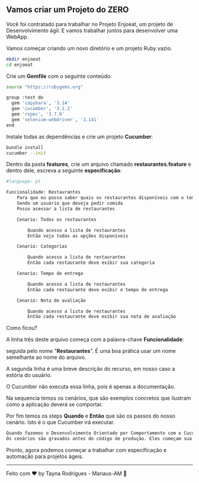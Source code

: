 
## Vamos criar um Projeto do ZERO

Você foi contratado para trabalhar no Projeto Enjoeat, um projeto de Desenvolvimento ágil. E vamos trabalhar juntos para desenvolver uma WebApp.


Vamos começar criando um novo diretório e um projeto Ruby vazio.
```bash
mkdir enjoeat
cd enjoeat
```

Crie um **Gemfile** com o seguinte conteúdo:
```bash
source "https://rubygems.org"

group :test do
  gem 'capybara', '3.14'
  gem 'cucumber', '3.1.2'
  gem 'rspec', '3.7.0'
  gem 'selenium-webdriver', '3.141'
end
```

Instale todas as dependências e crie um projeto **Cucumber**:
```bash
bundle install
cucumber --init
```
Dentro da pasta **features**, crie um arquivo chamado **restaurantes.feature** e dentro dele, escreva a seguinte **especificação**:
```bash
#language: pt

Funcionalidade: Restaurantes    
    Para que eu possa saber quais os restaurantes disponíveis com o tempo de entrega e nota de avaliação
    Sendo um usuário que deseja pedir comida
    Posso acessar a lista de restaurantes

    Cenario: Todos os restaurantes

        Quando acesso a lista de restaurantes
        Então vejo todas as opções disponíveis

    Cenario: Categorias

        Quando acesso a lista de restaurantes
        Então cada restaurante deve exibir sua categoria

    Cenario: Tempo de entrega

        Quando acesso a lista de restaurantes
        Então cada restaurante deve exibir o tempo de entrega

    Cenario: Nota de avaliação

        Quando acesso a lista de restaurantes
        Então cada restaurante deve exibir sua nota de avaliação
```

Como ficou?

A linha três deste arquivo começa com a palavra-chave **Funcionalidade**: 

seguida pelo nome "**Restaurantes**". É uma boa prática usar um nome semelhante ao nome do arquivo.

A segunda linha é uma breve descrição do recurso, em nosso caso a estória do usuário. 

O Cucumber não executa essa linha, pois é apenas a documentação.

Na sequencia temos os  cenários, que são exemplos concretos que ilustram como a aplicação deverá se comportar.

Por fim temos os steps **Quando** e **Então** que são os passos do nosso cenário. Isto é o que Cucumber irá executar.
```bash
Quando fazemos o Desenvolvimento Orientado por Comportamento com o Cucumber, usamos exemplos concretos para especificar o que queremos que o software faça. 
Os cenários são gravados antes do código de produção. Eles começam sua vida como uma especificação executável . À medida que o código de produção surge, os cenários assumem um papel como documentação viva e testes automatizados .
```
Pronto, agora podemos começar a trabalhar com especificação e automação para projetos ágeis.



----------
Feito com ♥ by Tayna Rodrigues - Manaus-AM  👋 


